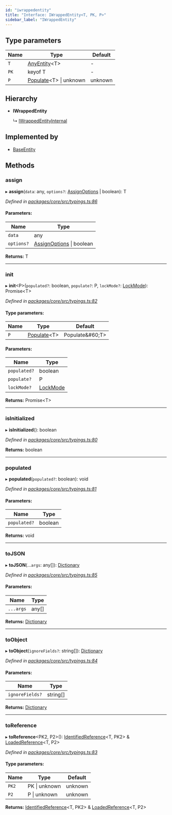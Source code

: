 ```yaml
---
id: "iwrappedentity"
title: "Interface: IWrappedEntity<T, PK, P>"
sidebar_label: "IWrappedEntity"
---
```


## Type parameters

Name | Type | Default |
------ | ------ | ------ |
`T` | [AnyEntity](../index.md#anyentity)&#60;T> | - |
`PK` | keyof T | - |
`P` | [Populate](../index.md#populate)&#60;T> \| unknown | unknown |

## Hierarchy

* **IWrappedEntity**

  ↳ [IWrappedEntityInternal](iwrappedentityinternal.md)

## Implemented by

* [BaseEntity](../classes/baseentity.md)

## Methods

### assign

▸ **assign**(`data`: any, `options?`: [AssignOptions](assignoptions.md) \| boolean): T

*Defined in [packages/core/src/typings.ts:86](https://github.com/mikro-orm/mikro-orm/blob/18b580bb42/packages/core/src/typings.ts#L86)*

#### Parameters:

Name | Type |
------ | ------ |
`data` | any |
`options?` | [AssignOptions](assignoptions.md) \| boolean |

**Returns:** T

___

### init

▸ **init**&#60;P>(`populated?`: boolean, `populate?`: P, `lockMode?`: [LockMode](../enums/lockmode.md)): Promise&#60;T>

*Defined in [packages/core/src/typings.ts:82](https://github.com/mikro-orm/mikro-orm/blob/18b580bb42/packages/core/src/typings.ts#L82)*

#### Type parameters:

Name | Type | Default |
------ | ------ | ------ |
`P` | [Populate](../index.md#populate)&#60;T> | Populate\&#60;T> |

#### Parameters:

Name | Type |
------ | ------ |
`populated?` | boolean |
`populate?` | P |
`lockMode?` | [LockMode](../enums/lockmode.md) |

**Returns:** Promise&#60;T>

___

### isInitialized

▸ **isInitialized**(): boolean

*Defined in [packages/core/src/typings.ts:80](https://github.com/mikro-orm/mikro-orm/blob/18b580bb42/packages/core/src/typings.ts#L80)*

**Returns:** boolean

___

### populated

▸ **populated**(`populated?`: boolean): void

*Defined in [packages/core/src/typings.ts:81](https://github.com/mikro-orm/mikro-orm/blob/18b580bb42/packages/core/src/typings.ts#L81)*

#### Parameters:

Name | Type |
------ | ------ |
`populated?` | boolean |

**Returns:** void

___

### toJSON

▸ **toJSON**(...`args`: any[]): [Dictionary](../index.md#dictionary)

*Defined in [packages/core/src/typings.ts:85](https://github.com/mikro-orm/mikro-orm/blob/18b580bb42/packages/core/src/typings.ts#L85)*

#### Parameters:

Name | Type |
------ | ------ |
`...args` | any[] |

**Returns:** [Dictionary](../index.md#dictionary)

___

### toObject

▸ **toObject**(`ignoreFields?`: string[]): [Dictionary](../index.md#dictionary)

*Defined in [packages/core/src/typings.ts:84](https://github.com/mikro-orm/mikro-orm/blob/18b580bb42/packages/core/src/typings.ts#L84)*

#### Parameters:

Name | Type |
------ | ------ |
`ignoreFields?` | string[] |

**Returns:** [Dictionary](../index.md#dictionary)

___

### toReference

▸ **toReference**&#60;PK2, P2>(): [IdentifiedReference](../index.md#identifiedreference)&#60;T, PK2> & [LoadedReference](loadedreference.md)&#60;T, P2>

*Defined in [packages/core/src/typings.ts:83](https://github.com/mikro-orm/mikro-orm/blob/18b580bb42/packages/core/src/typings.ts#L83)*

#### Type parameters:

Name | Type | Default |
------ | ------ | ------ |
`PK2` | PK \| unknown | unknown |
`P2` | P \| unknown | unknown |

**Returns:** [IdentifiedReference](../index.md#identifiedreference)&#60;T, PK2> & [LoadedReference](loadedreference.md)&#60;T, P2>
